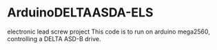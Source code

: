 # ArduinoDELTAASDA-ELS
electronic lead screw project
This code is to run on arduino mega2560, controlling a DELTA ASD-B drive.
